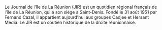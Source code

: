 
Le Journal de l'île de La Réunion (JIR) est un quotidien régional français de l'île de La Réunion, qui a son siège à Saint-Denis. Fondé le 31 août 1951 par Fernand Cazal, il appartient aujourd'hui aux groupes Cadjee et Hersant Média.
Le JIR est un soutien historique de la droite réunionnaise.
